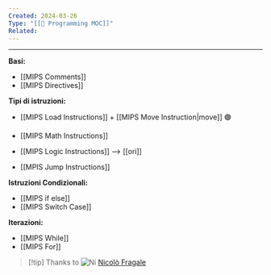 ```yaml
---
Created: 2024-03-26
Type: "[[🏫 Programming MOC]]"
Related: 
---
```

---


**Basi:**
- [[MIPS Comments]]
- [[MIPS Directives]] 



**Tipi di istruzioni:**
- [[MIPS Load Instructions]] + [[MIPS Move Instruction|move]] 🟢
- [[MIPS Math Instructions]] 
- [[MIPS Logic Instructions]] --> [[ori]]


- [[MPIS Jump Instructions]]


**Istruzioni Condizionali:**
- [[MIPS if else]]
- [[MIPS Switch Case]]

**Iterazioni:**
- [[MIPS While]]
- [[MIPS For]]



>[!tip] Thanks to
>![Ni](https://yt3.ggpht.com/w6D0SS4GIDXcKvOvM1smInvkPLEEJz5KIDDZsrXfUDaUVxO4qEWWSc1lnsMql-pDZCL4nwbKsg=s48-c-k-c0x00ffffff-no-rj) [Nicolò Fragale](https://www.youtube.com/@Nico_Fragale)

